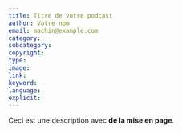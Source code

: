 ```yaml
---
title: Titre de votre podcast
author: Votre nom
email: machin@example.com
category:
subcategory:
copyright: 
type: 
image: 
link:
keyword:
language:
explicit:
---
```

Ceci est une description avec **de la mise en page**.